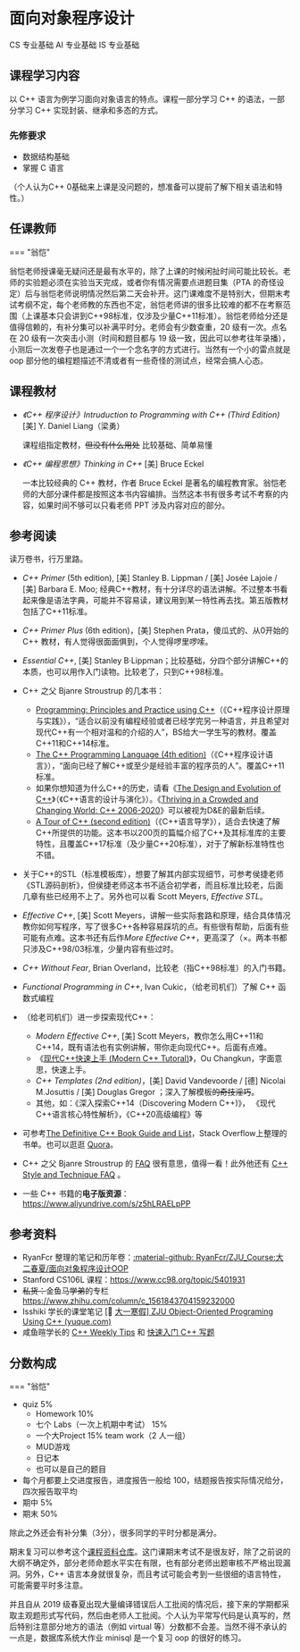 # 面向对象程序设计

<div class="badges">
<span class="badge cs-badge">CS 专业基础</span>
<span class="badge ai-badge">AI 专业基础</span>
<span class="badge is-badge">IS 专业基础</span>
</div>

## 课程学习内容

以 C++ 语言为例学习面向对象语言的特点。课程一部分学习 C++ 的语法，一部分学习 C++ 实现封装、继承和多态的方式。

### 先修要求

- 数据结构基础
- 掌握 C 语言

（个人认为C++ 0基础来上课是没问题的，想准备可以提前了解下相关语法和特性。）

## 任课教师

=== "翁恺"

   翁恺老师授课毫无疑问还是最有水平的，除了上课的时候闲扯时间可能比较长。老师的实验题必须在实验当天完成，或者你有情况需要点进题目集（PTA 的奇怪设定）后与翁恺老师说明情况然后第二天会补开。这门课难度不是特别大，但期末考试考纲不定，每个老师教的东西也不定，翁恺老师讲的很多比较难的都不在考察范围（上课基本只会讲到C++98标准，仅涉及少量C++11标准）。翁恺老师给分还是值得信赖的，有补分集可以补满平时分。老师会有少数查重，20 级有一次。点名在 20 级有一次突击小测（时间和题目都与 19 级一致，因此可以参考往年录播），小测后一次发卷子也是通过一个一个念名字的方式进行。当然有一个小的雷点就是 oop 部分他的编程题描述不清或者有一些奇怪的测试点，经常会搞人心态。

## 课程教材

* *《C++ 程序设计》Intruduction to Programming with C++ (Third Edition)* [美] Y. Daniel Liang（梁勇）

    课程组指定教材，~~但没有什么用处~~ 比较基础、简单易懂

* *《C++ 编程思想》Thinking in C++* [美] Bruce Eckel

    一本比较经典的 C++ 教材，作者 Bruce Eckel 是著名的编程教育家。翁恺老师的大部分课件都是按照这本书内容编排。当然这本书有很多考试不考察的内容，如果时间不够可以只看老师 PPT 涉及内容对应的部分。

## 参考阅读

读万卷书，行万里路。

* *C++ Primer* (5th edition), [美] Stanley B. Lippman / [美] Josée Lajoie / [美] Barbara E. Moo; 经典C++教材，有十分详尽的语法讲解。不过整本书看起来像是语法字典，可能并不容易读，建议用到某一特性再去找。第五版教材包括了C++11标准。
* *C++ Primer Plus* (6th edition)，[美] Stephen Prata，傻瓜式的、从0开始的 C++ 教材，有人觉得很面面俱到，个人觉得啰里啰嗦。
* *Essential C++*, [美] Stanley B·Lippman；比较基础，分四个部分讲解C++的本质，也可以用作入门读物。比较老了，只到C++98标准。
* C++ 之父 Bjanre Stroustrup 的几本书：
  * [Programming: Principles and Practice using C++](https://link.zhihu.com/?target=https%3A//www.stroustrup.com/programming.html)（《C++程序设计原理与实践》），“适合以前没有编程经验或者已经学完另一种语言，并且希望对现代C++有一个相对温和的介绍的人”，BS给大一学生写的教材。覆盖C++11和C++14标准。
  *  [The C++ Programming Language (4th edition)](https://link.zhihu.com/?target=https%3A//www.stroustrup.com/4th.html)（《C++程序设计语言》），“面向已经了解C++或至少是经验丰富的程序员的人”。覆盖C++11标准。
  * 如果你想知道为什么C++的历史，请看《[The Design and Evolution of C++](https://link.zhihu.com/?target=https%3A//www.stroustrup.com/dne.html)》（《C++语言的设计与演化》）。《[Thriving in a Crowded and Changing World: C++ 2006-2020](https://link.zhihu.com/?target=https%3A//dl.acm.org/doi/pdf/10.1145/3386320)》可以被视为D&E的最新后续。
  * [A Tour of C++ (second edition)](https://link.zhihu.com/?target=https%3A//www.stroustrup.com/tour2.html)（《C++语言导学》），适合去快速了解C++所提供的功能。这本书以200页的篇幅介绍了C++及其标准库的主要特性，且覆盖C++17标准（及少量C++20标准），对于了解新标准特性也不错。
* 关于C++的STL（标准模板库），想要了解其内部实现细节，可参考侯捷老师《STL源码剖析》，但侯捷老师这本书不适合初学者，而且标准比较老，后面几章有些已经用不上了。另外也可以看 Scott Meyers, *Effective STL*。
* *Effective C++*, [美] Scott Meyers，讲解一些实际套路和原理，结合具体情况教你如何写程序，写了很多C++各种容易踩坑的点。有些很有帮助，后面有些可能有点难。这本书还有后作*More Effective C++*，更高深了（×。两本书都只涉及C++98/03标准，少量内容有些过时。
* *C++ Without Fear*, Brian Overland，比较老（指C++98标准）的入门书籍。
* *Functional Programming in C++*, Ivan Cukic，（给老司机们）了解 C++ 函数式编程
* （给老司机们）进一步探索现代C++：
  * *Modern Effective C++*, [美] Scott Meyers，教你怎么用C++11和C++14，既有语法也有实例讲解，带你走向现代C++。后面有点难。
  * 《[现代C++快速上手 (Modern C++ Tutoral)](https://github.com/changkun/modern-cpp-tutorial)》，Ou Changkun，字面意思，快速上手。
  * *C++ Templates (2nd edition)*，[美] David Vandevoorde / [德] Nicolai M.Josuttis / [美] Douglas Gregor ；深入了解模板~~的奇技淫巧~~。
  * 其他，如：《深入探索C++14（Discovering Modern C++)》， 《现代C++语言核心特性解析》，《C++20高级编程》等

* 可参考[The Definitive C++ Book Guide and List](https://stackoverflow.com/questions/388242/the-definitive-c-book-guide-and-list)，Stack Overflow上整理的书单。也可以逛逛 [Quora](https://www.quora.com/What-is-the-best-C-book-for-a-beginner)。
* C++ 之父 Bjanre Stroustrup 的 [FAQ](https://www.stroustrup.com/bs_faq.html) 很有意思，值得一看！此外他还有 [C++ Style and Technique FAQ](https://www.stroustrup.com/bs_faq2.html) 。
* 一些 C++ 书籍的**电子版资源**：https://www.aliyundrive.com/s/z5hLRAELpPP

## 参考资料
- RyanFcr 整理的笔记和历年卷：[:material-github: RyanFcr/ZJU_Course:大二春夏/面向对象程序设计OOP](https://github.com/RyanFcr/ZJU_Course/tree/main/%E5%A4%A7%E4%BA%8C%E6%98%A5%E5%A4%8F/%E9%9D%A2%E5%90%91%E5%AF%B9%E8%B1%A1%E7%A8%8B%E5%BA%8F%E8%AE%BE%E8%AE%A1OOP)
- Stanford CS106L 课程：https://www.cc98.org/topic/5401931
- ~~私货：~~金鱼马~~学弟~~的专栏 https://www.zhihu.com/column/c_1561843704159232000
- Isshiki 学长的课堂笔记 [📔 [大一寒假\] ZJU Object-Oriented Programing Using C++ (yuque.com)](https://www.yuque.com/isshikixiu/codes/wk_oop)
- 咸鱼暄学长的 [ C++ Weekly Tips](https://www.yuque.com/xianyuxuan/saltfish_shop/weekly017) 和 [快速入门 C++ 写题](https://xuan-insr.github.io/cpp/cpp_for_contests/)

## 分数构成

=== "翁恺"

+ quiz 5%
  + Homework 10%
  + 七个 Labs（一次上机期中考试） 15%
  + 一个大Project 15% team work（2 人一组）
  + MUD游戏
  + 日记本
  + 也可以是自己的题目
+ 每个月都要上交进度报告，进度报告一般给 100，结题报告按实际情况给分，四次报告取平均
+ 期中 5%
+ 期末 50%

除此之外还会有补分集（3分），很多同学的平时分都是满分。

期末复习可以参考这个[课程资料仓库](https://github.com/RyanFcr/ZJU_Course/tree/main/%E5%A4%A7%E4%BA%8C%E6%98%A5%E5%A4%8F/%E9%9D%A2%E5%90%91%E5%AF%B9%E8%B1%A1%E7%A8%8B%E5%BA%8F%E8%AE%BE%E8%AE%A1OOP)。这门课期末考试不是很友好，除了之前说的大纲不确定外，部分老师命题水平实在有限，也有部分老师出题审核不严格出现漏洞。另外，C++ 语言本身就很复杂，而且考试可能会考到一些很细的语言特性，可能需要平时多注意。

并且自从 2019 级春夏出现大量编译错误后人工批阅的情况后，接下来的学期都采取主观题形式写代码，然后由老师人工批阅。个人认为平常写代码是认真写的，然后特别注意部分地方的语法（例如 virtual 等）分数都不会差。当然不得不承认的一点是，数据库系统大作业 minisql 是一个复习 oop 的很好的练习。
